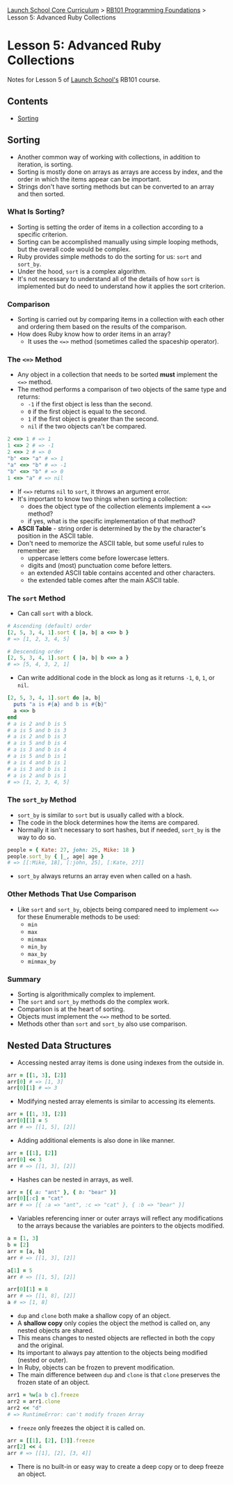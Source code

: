 [Launch School Core Curriculum][readme] >
[RB101 Programming Foundations][rb101-notes] >
Lesson 5: Advanced Ruby Collections

# Lesson 5: Advanced Ruby Collections

Notes for Lesson 5 of [Launch School's][launch-school] RB101 course.

## Contents

- [Sorting](#sorting)

## Sorting

- Another common way of working with collections, in addition to iteration, is sorting.
- Sorting is mostly done on arrays as arrays are access by index, and the order in which the items appear can be important.
- Strings don't have sorting methods but can be converted to an array and then sorted.

### What Is Sorting?

- Sorting is setting the order of items in a collection according to a specific criterion.
- Sorting can be accomplished manually using simple looping methods, but the overall code would be complex.
- Ruby provides simple methods to do the sorting for us: `sort` and `sort_by`.
- Under the hood, `sort` is a complex algorithm.
- It's not necessary to understand all of the details of how `sort` is implemented but do need to understand how it applies the sort criterion.

### Comparison

- Sorting is carried out by comparing items in a collection with each other and ordering them based on the results of the comparison.
- How does Ruby know how to order items in an array?
  - It uses the `<=>` method (sometimes called the spaceship operator).

### The `<=>` Method

- Any object in a collection that needs to be sorted **must** implement the `<=>` method.
- The method performs a comparison of two objects of the same type and returns:
  - `-1` if the first object is less than the second.
  - `0` if the first object is equal to the second.
  - `1` if the first object is greater than the second.
  - `nil` if the two objects can't be compared.

```ruby
2 <=> 1 # => 1
1 <=> 2 # => -1
2 <=> 2 # => 0
"b" <=> "a" # => 1
"a" <=> "b" # => -1
"b" <=> "b" # => 0
1 <=> "a" # => nil
```

- If `<=>` returns `nil` to `sort`, it throws an argument error.
- It's important to know two things when sorting a collection:
  - does the object type of the collection elements implement a `<=>` method?
  - if yes, what is the specific implementation of that method?
- **ASCII Table** - string order is determined by the by the character's position in the ASCII table.
- Don't need to memorize the ASCII table, but some useful rules to remember are:
  - uppercase letters come before lowercase letters.
  - digits and (most) punctuation come before letters.
  - an extended ASCII table contains accented and other characters.
  - the extended table comes after the main ASCII table.

### The `sort` Method

- Can call `sort` with a block.

```ruby
# Ascending (default) order
[2, 5, 3, 4, 1].sort { |a, b| a <=> b }
# => [1, 2, 3, 4, 5]

# Descending order
[2, 5, 3, 4, 1].sort { |a, b| b <=> a }
# => [5, 4, 3, 2, 1]
```

- Can write additional code in the block as long as it returns `-1`, `0`, `1`, or `nil`.

```ruby
[2, 5, 3, 4, 1].sort do |a, b|
  puts "a is #{a} and b is #{b}"
  a <=> b
end
# a is 2 and b is 5
# a is 5 and b is 3
# a is 2 and b is 3
# a is 5 and b is 4
# a is 3 and b is 4
# a is 5 and b is 1
# a is 4 and b is 1
# a is 3 and b is 1
# a is 2 and b is 1
# => [1, 2, 3, 4, 5]
```

### The `sort_by` Method

- `sort_by` is similar to `sort` but is usually called with a block.
- The code in the block determines how the items are compared.
- Normally it isn't necessary to sort hashes, but if needed, `sort_by` is the way to do so.

```ruby
people = { Kate: 27, john: 25, Mike: 18 }
people.sort_by { |_, age| age }
# => [[:Mike, 18], [:john, 25], [:Kate, 27]]
```

- `sort_by` always returns an array even when called on a hash.

### Other Methods That Use Comparison

- Like `sort` and `sort_by`, objects being compared need to implement `<=>` for these Enumerable methods to be used:
  - `min`
  - `max`
  - `minmax`
  - `min_by`
  - `max_by`
  - `minmax_by`

### Summary

- Sorting is algorithmically complex to implement.
- The `sort` and `sort_by` methods do the complex work.
- Comparison is at the heart of sorting.
- Objects must implement the `<=>` method to be sorted.
- Methods other than `sort` and `sort_by` also use comparison.

## Nested Data Structures

- Accessing nested array items is done using indexes from the outside in.

```ruby
arr = [[1, 3], [2]]
arr[0] # => [1, 3]
arr[0][1] # => 3
```

- Modifying nested array elements is similar to accessing its elements.

```ruby
arr = [[1, 3], [2]]
arr[0][1] = 5
arr # => [[1, 5], [2]]
```

- Adding additional elements is also done in like manner.

```ruby
arr = [[1], [2]]
arr[0] << 3
arr # => [[1, 3], [2]]
```

- Hashes can be nested in arrays, as well.

```ruby
arr = [{ a: "ant" }, { b: "bear" }]
arr[0][:c] = "cat"
arr # => [{ :a => "ant", :c => "cat" }, { :b => "bear" }]
```

- Variables referencing inner or outer arrays will reflect any modifications to the arrays because the variables are pointers to the objects modified.

```ruby
a = [1, 3]
b = [2]
arr = [a, b]
arr # => [[1, 3], [2]]

a[1] = 5
arr # => [[1, 5], [2]]

arr[0][1] = 8
arr # => [[1, 8], [2]]
a # => [1, 8]
```

- `dup` and `clone` both make a shallow copy of an object.
- A **shallow copy** only copies the object the method is called on, any nested objects are shared.
- This means changes to nested objects are reflected in both the copy and the original.
- Its important to always pay attention to the objects being modified (nested or outer).
- In Ruby, objects can be frozen to prevent modification.
- The main difference between `dup` and `clone` is that `clone` preserves the frozen state of an object.

```ruby
arr1 = %w[a b c].freeze
arr2 = arr1.clone
arr2 << "d"
# => RuntimeError: can't modify frozen Array
```

- `freeze` only freezes the object it is called on.

```ruby
arr = [[1], [2], [3]].freeze
arr[2] << 4
arr # => [[1], [2], [3, 4]]
```

- There is no built-in or easy way to create a deep copy or to deep freeze an object.

[rb101-notes]: /rb101/rb101-notes.md
[readme]: /README.md
[launch-school]: https://launchschool.com
